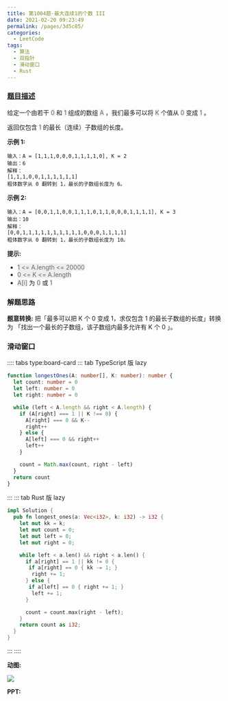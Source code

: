 ```yaml
---
title: 第1004题-最大连续1的个数 III
date: 2021-02-20 09:23:49
permalink: /pages/3d5c85/
categories:
  - LeetCode
tags:
  - 算法
  - 双指针
  - 滑动窗口
  - Rust
---
```


### [题目描述](https://leetcode-cn.com/problems/max-consecutive-ones-iii/)

给定一个由若干 <span style="background: #eee; color: #666;">0</span> 和 <span style="background: #eee; color: #666;">1</span> 组成的数组 <span style="background: #eee; color: #666;">A</span> ，我们最多可以将 <span style="background: #eee; color: #666;">K</span> 个值从 <span style="background: #eee; color: #666;">0</span> 变成 <span style="background: #eee; color: #666;">1</span> 。

返回仅包含 <span style="background: #eee; color: #666;">1</span> 的最长（连续）子数组的长度。

<!-- more -->

**示例 1:**

```
输入：A = [1,1,1,0,0,0,1,1,1,1,0], K = 2
输出：6
解释：
[1,1,1,0,0,1,1,1,1,1,1]
粗体数字从 0 翻转到 1，最长的子数组长度为 6。
```

**示例 2:**

```
输入：A = [0,0,1,1,0,0,1,1,1,0,1,1,0,0,0,1,1,1,1], K = 3
输出：10
解释：
[0,0,1,1,1,1,1,1,1,1,1,1,0,0,0,1,1,1,1]
粗体数字从 0 翻转到 1，最长的子数组长度为 10。
```

**提示:**

- <span style="background: #eee; color: #666;">1 <= A.length <= 20000</span>
- <span style="background: #eee; color: #666;">0 <= K <= A.length</span>
- <span style="background: #eee; color: #666;">A[i]</span> 为 <span style="background: #eee; color: #666;">0</span> 或 <span style="background: #eee; color: #666;">1</span>

### 解题思路

**题意转换:** 把「最多可以把 K 个 0 变成 1，求仅包含 1 的最长子数组的长度」转换为 「找出一个最长的子数组，该子数组内最多允许有 K 个 0 」。

### 滑动窗口

:::: tabs type:board-card
::: tab TypeScript 版 lazy

```TypeScript
function longestOnes(A: number[], K: number): number {
  let count: number = 0
  let left: number = 0
  let right: number = 0

  while (left < A.length && right < A.length) {
    if (A[right] === 1 || K !== 0) {
      A[right] === 0 && K--
      right++
    } else {
      A[left] === 0 && right++
      left++
    }

    count = Math.max(count, right - left)
  }
  return count
}
```

:::
::: tab Rust 版 lazy

```Rust
impl Solution {
  pub fn longest_ones(a: Vec<i32>, k: i32) -> i32 {
    let mut kk = k;
    let mut count = 0;
    let mut left = 0;
    let mut right = 0;

    while left < a.len() && right < a.len() {
      if a[right] == 1 || kk != 0 {
       if a[right] == 0 { kk -= 1; }
        right += 1;
      } else {
       if a[left] == 0 { right += 1; }
        left += 1;
      }

      count = count.max(right - left);
    }
    return count as i32;
  }
}
```

:::
::::

**动图:**

<img src="https://cdn.jsdelivr.net/gh/xiaojun996/CDN/images/leetcode/第1004题-最大连续1的个数 III.gif" />

**PPT:**

<DynamicImportPhotoSwipe style="width: 100%;"
  :items="[{src: 'https://cdn.jsdelivr.net/gh/xiaojun996/CDN/images/leetcode/max-consecutive-ones-iii/1.jpeg',thumbnail: 'https://cdn.jsdelivr.net/gh/xiaojun996/CDN/images/leetcode/max-consecutive-ones-iii/1.jpeg',w: 1280,h: 720}, {src: 'https://cdn.jsdelivr.net/gh/xiaojun996/CDN/images/leetcode/max-consecutive-ones-iii/2.jpeg',thumbnail: 'https://cdn.jsdelivr.net/gh/xiaojun996/CDN/images/leetcode/max-consecutive-ones-iii/2.jpeg',w: 1280,h: 720},{src: 'https://cdn.jsdelivr.net/gh/xiaojun996/CDN/images/leetcode/max-consecutive-ones-iii/3.jpeg',thumbnail: 'https://cdn.jsdelivr.net/gh/xiaojun996/CDN/images/leetcode/max-consecutive-ones-iii/3.jpeg',w: 1280,h: 720},{src: 'https://cdn.jsdelivr.net/gh/xiaojun996/CDN/images/leetcode/max-consecutive-ones-iii/4.jpeg',thumbnail: 'https://cdn.jsdelivr.net/gh/xiaojun996/CDN/images/leetcode/max-consecutive-ones-iii/4.jpeg',w: 1280,h: 720},{src: 'https://cdn.jsdelivr.net/gh/xiaojun996/CDN/images/leetcode/max-consecutive-ones-iii/5.jpeg',thumbnail: 'https://cdn.jsdelivr.net/gh/xiaojun996/CDN/images/leetcode/max-consecutive-ones-iii/5.jpeg',w: 1280,h: 720}]"
/>
